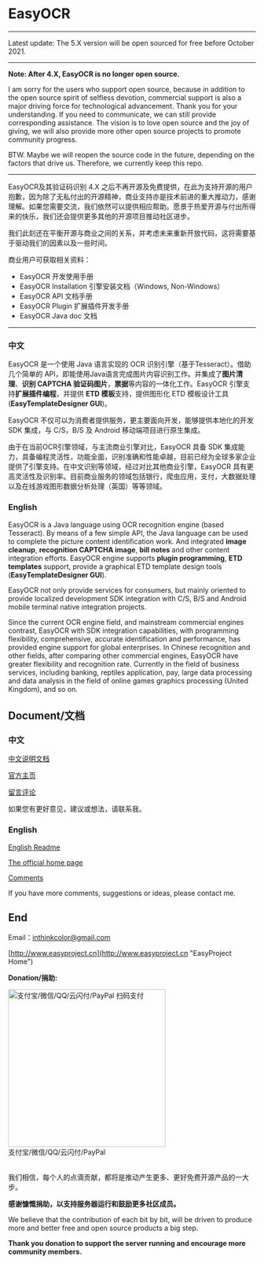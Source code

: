 # EasyOCR 
---------------

Latest update: The 5.X version will be open sourced for free before October 2021.

---------------

**Note: After 4.X, EasyOCR is no longer open source.**

I am sorry for the users who support open source, because in addition to the open source spirit of selfless devotion, commercial support is also a major driving force for technological advancement. Thank you for your understanding. If you need to communicate, we can still provide corresponding assistance. The vision is to love open source and the joy of giving, we will also provide more other open source projects to promote community progress.

BTW. Maybe we will reopen the source code in the future, depending on the factors that drive us. Therefore, we currently keep this repo.

---------------

EasyOCR及其验证码识别 4.X 之后不再开源及免费提供，在此为支持开源的用户抱歉，因为除了无私付出的开源精神，商业支持亦是技术前进的重大推动力，感谢理解。如果您需要交流，我们依然可以提供相应帮助。愿景于热爱开源与付出所得来的快乐，我们还会提供更多其他的开源项目推动社区进步。

我们此刻还在平衡开源与商业之间的关系，并考虑未来重新开放代码，这将需要基于驱动我们的因素以及一些时间。

商业用户可获取相关资料：

- EasyOCR 开发使用手册
- EasyOCR Installation 引擎安装文档（Windows, Non-Windows）
- EasyOCR API 文档手册
- EasyOCR Plugin 扩展插件开发手册
- EasyOCR Java doc 文档


---------------

### 中文


EasyOCR 是一个使用 Java 语言实现的 OCR 识别引擎（基于Tesseract）。借助几个简单的 API，即能使用Java语言完成图片内容识别工作。并集成了**图片清理**、**识别 CAPTCHA 验证码图片**，**票据**等内容的一体化工作。EasyOCR 引擎支持**扩展插件编程**，并提供 **ETD 模板**支持，提供图形化 ETD 模板设计工具(**EasyTemplateDesigner GUI**)。

EasyOCR 不仅可以为消费者提供服务，更主要面向开发，能够提供本地化的开发 SDK 集成，与 C/S，B/S 及 Android 移动端项目进行原生集成。


由于在当前OCR引擎领域，与主流商业引擎对比，EasyOCR 具备 SDK 集成能力，具备编程灵活性，功能全面，识别准确和性能卓越，目前已经为全球多家企业提供了引擎支持。在中文识别等领域，经过对比其他商业引擎，EasyOCR 具有更高灵活性及识别率。目前商业服务的领域包括银行，爬虫应用，支付，大数据处理以及在线游戏图形数据分析处理（英国）等等领域。

### English

EasyOCR is a Java language using OCR recognition engine (based Tesseract). By means of a few simple API, the Java language can be used to complete the picture content identification work. And integrated **image cleanup**, **recognition CAPTCHA image**, **bill notes** and other content integration efforts. EasyOCR engine supports **plugin programming**, **ETD templates** support, provide a graphical ETD template design tools (**EasyTemplateDesigner GUI**).

EasyOCR not only provide services for consumers, but mainly oriented to provide localized development SDK integration with C/S, B/S and Android mobile terminal native integration projects.

Since the current OCR engine field, and mainstream commercial engines contrast, EasyOCR with SDK integration capabilities, with programming flexibility, comprehensive, accurate identification and performance, has provided engine support for global enterprises. In Chinese recognition and other fields, after comparing other commercial engines, EasyOCR have greater flexibility and recognition rate. Currently in the field of business services, including banking, reptiles application, pay, large data processing and data analysis in the field of online games graphics processing (United Kingdom), and so on.



## Document/文档

### 中文

[中文说明文档](doc/readme_zh_CN.md)

[官方主页](http://www.easyproject.cn/easyocr/zh-cn/index.jsp '官方主页')

[留言评论](http://www.easyproject.cn/easyocr/zh-cn/index.jsp#donation '留言评论')

如果您有更好意见，建议或想法，请联系我。

### English

[English Readme](doc/readme_en.md)

[The official home page](http://www.easyproject.cn/easyocr/en/index.jsp 'The official home page')

[Comments](http://www.easyproject.cn/easyocr/en/index.jsp#donation 'Comments')

If you have more comments, suggestions or ideas, please contact me.



## End

Email：<inthinkcolor@gmail.com>

[http://www.easyproject.cn](http://www.easyproject.cn "EasyProject Home")


**Donation/捐助:**

<a href="http://www.easyproject.cn/donation">
<img alt="
支付宝/微信/QQ/云闪付/PayPal 扫码支付" src="http://www.easyproject.cn/thanks/donation.png"  title="支付宝/微信/QQ/云闪付/PayPal 扫码支付"  height="320" width="320"></img></a>
<div>支付宝/微信/QQ/云闪付/PayPal</div>

<br/>

我们相信，每个人的点滴贡献，都将是推动产生更多、更好免费开源产品的一大步。

**感谢慷慨捐助，以支持服务器运行和鼓励更多社区成员。**

We believe that the contribution of each bit by bit, will be driven to produce more and better free and open source products a big step.

**Thank you donation to support the server running and encourage more community members.**

